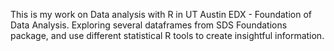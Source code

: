 This is my work on Data analysis with R in UT Austin EDX - Foundation of Data Analysis.
Exploring several dataframes from SDS Foundations package, and use different statistical R tools to create insightful information.
